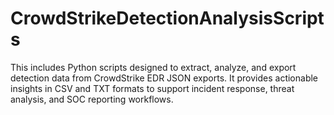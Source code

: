 # CrowdStrikeDetectionAnalysisScripts
This includes Python scripts designed to extract, analyze, and export detection data from CrowdStrike EDR JSON exports. It provides actionable insights in CSV and TXT formats to support incident response, threat analysis, and SOC reporting workflows.

